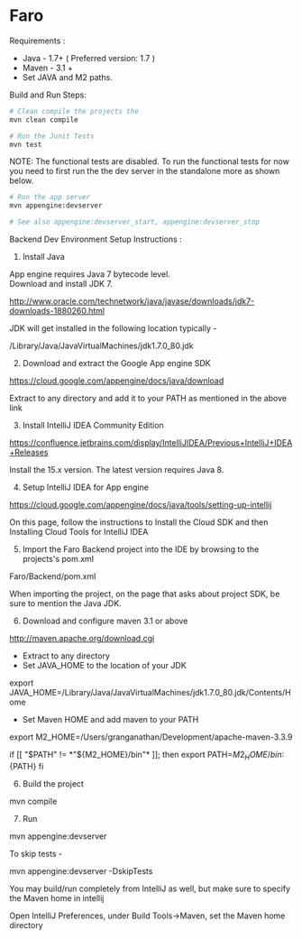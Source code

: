 Faro
=============================

Requirements : 
* Java - 1.7+ ( Preferred version: 1.7 ) 
* Maven - 3.1 +
* Set JAVA and M2 paths.


Build and Run Steps: 
```sh
# Clean compile the projects the 
mvn clean compile
```

```sh
# Run the Junit Tests
mvn test
````
NOTE: The functional tests are disabled. To run the functional tests for now you need to first run the the dev server in the standalone more as shown below. 

```sh
# Run the app server 
mvn appengine:devserver

# See also appengine:devserver_start, appengine:devserver_stop
```

Backend Dev Environment Setup Instructions :

1. Install Java

  App engine requires Java 7 bytecode level.  
  Download and install JDK 7. 

http://www.oracle.com/technetwork/java/javase/downloads/jdk7-downloads-1880260.html

JDK will get installed in the following location typically -

/Library/Java/JavaVirtualMachines/jdk1.7.0_80.jdk


2. Download and extract the Google App engine SDK

https://cloud.google.com/appengine/docs/java/download

 Extract to any directory and add it to your PATH as mentioned in the above link

3. Install IntelliJ IDEA Community Edition

https://confluence.jetbrains.com/display/IntelliJIDEA/Previous+IntelliJ+IDEA+Releases

Install the 15.x version. The latest version requires Java 8.


4. Setup IntelliJ IDEA for App engine 

https://cloud.google.com/appengine/docs/java/tools/setting-up-intellij

On this page, follow the instructions to Install the Cloud SDK and then Installing Cloud Tools for IntelliJ IDEA

5. Import the Faro Backend project into the IDE by browsing to the projects's pom.xml

Faro/Backend/pom.xml 

When importing the project, on the page that asks about project SDK, be sure to mention the Java JDK.

6. Download and configure maven 3.1 or above

http://maven.apache.org/download.cgi

- Extract to any directory 
- Set JAVA_HOME to the location of your JDK

export JAVA_HOME=/Library/Java/JavaVirtualMachines/jdk1.7.0_80.jdk/Contents/Home  

- Set Maven HOME and add maven to your PATH
  
export M2_HOME=/Users/granganathan/Development/apache-maven-3.3.9

if [[ "$PATH" != *"${M2_HOME}/bin"* ]]; then
    export PATH=${M2_HOME}/bin:${PATH}
fi

6. Build the project

mvn compile

7. Run

mvn appengine:devserver

To skip tests - 

mvn appengine:devserver -DskipTests

You may build/run completely from IntelliJ as well, but make sure to specify the Maven home in intellij

Open IntelliJ Preferences, under Build Tools->Maven, set the Maven home directory


